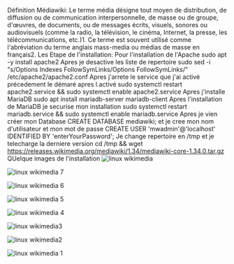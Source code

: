 
Définition Médiawiki:
Le terme média désigne tout moyen de distribution, de diffusion ou de communication interpersonnelle, de masse ou de groupe, d'œuvres, de documents, ou de messages écrits, visuels, sonores ou audiovisuels (comme la radio, la télévision, le cinéma, Internet, la presse, les télécommunications, etc.)1. Ce terme est souvent utilisé comme l'abréviation du terme anglais mass-media ou médias de masse en français2.
Les Etape de l'installation:
Pour l'installation de l'Apache
sudo apt -y install apache2
Apres je desactive les liste de repertoire
sudo sed -i "s/Options Indexes FollowSymLinks/Options FollowSymLinks/" /etc/apache2/apache2.conf
Apres j'arrete le service que j'ai activé précedement le démaré apres l.activé
sudo systemctl restart apache2.service && sudo systemctl enable apache2.service
Apres j'installe MariaDB
sudo apt install mariadb-server mariadb-client
Apres l'installation de MariaDB je securise mon installation 
sudo systemctl restart mariadb.service && sudo systemctl enable mariadb.service
Apres je vien créer mon Database
CREATE DATABASE mediawiki;
et je cree mon nom d'utilisateur et mon mot de passe
CREATE USER 'mwadmin'@'localhost' IDENTIFIED BY 'enterYourPassword';
Je change repertoire en /tmp et je telecharge la derniere version
cd /tmp && wget https://releases.wikimedia.org/mediawiki/1.34/mediawiki-core-1.34.0.tar.gz
QUelque images de l'installation
![linux wikimedia](https://user-images.githubusercontent.com/113144317/207488695-c789f1bf-bd30-4ff7-b1f9-8e1a1a98d06f.png)


![linux wikimedia 7](https://user-images.githubusercontent.com/113144317/207490173-e200c552-e00a-4672-b935-14405f830602.png)


![linux wikimedia 6](https://user-images.githubusercontent.com/113144317/207490278-8c277272-ca9b-4f84-a793-745c3c9e920d.png)


![linux wikimedia 5](https://user-images.githubusercontent.com/113144317/207490335-3b701ad6-35e6-4388-a3e5-46be899ae22c.png)



![linux wikimedia 4](https://user-images.githubusercontent.com/113144317/207490406-8c940151-0483-48ef-a805-7479a72739ac.png)



![linux wikimedia3](https://user-images.githubusercontent.com/113144317/207490458-9e52ec55-dc89-482e-853e-5ad483b2cab9.png)


![linux wikimedia2](https://user-images.githubusercontent.com/113144317/207490532-4e03441a-ebba-450f-b5b6-b473983c3f15.png)


![linux wikimedia 1](https://user-images.githubusercontent.com/113144317/207490566-23a4e1f0-1107-4b4b-9f97-0f9eb4e30b9e.png)
